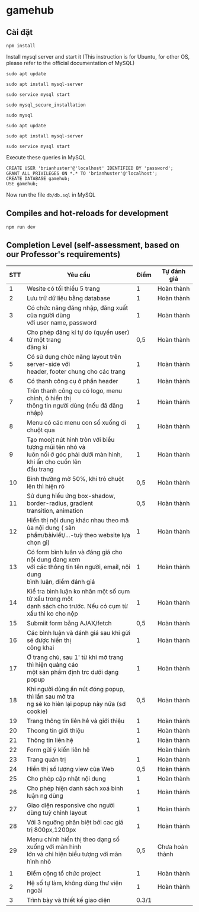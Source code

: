 # gamehub

## Cài đặt
```
npm install
```

Install mysql server and start it (This instruction is for Ubuntu, for other OS, please refer to the official documentation of MySQL)

` sudo apt update `

` sudo apt install mysql-server `

` sudo service mysql start `

` sudo mysql_secure_installation `

` sudo mysql `

` sudo apt update `

` sudo apt install mysql-server `

` sudo service mysql start `

Execute these queries in MySQL
```
CREATE USER 'brianhuster'@'localhost' IDENTIFIED BY 'password';
GRANT ALL PRIVILEGES ON *.* TO 'brianhuster'@'localhost';
CREATE DATABASE gamehub;
USE gamehub;
```

Now run the file `db/db.sql` in MySQL

## Compiles and hot-reloads for development
```
npm run dev
``` 

## Completion Level (self-assessment, based on our Professor's requirements)

| STT | Yêu cầu                                                                                                                         | Điểm | Tự đánh giá     |
| --- | ------------------------------------------------------------------------------------------------------------------------------- | ---- | --------------- |
| 1   | Wesite có tối thiểu 5 trang                                                                                                     | 1    | Hoàn thành      |
| 2   | Lưu trữ dữ liệu bằng database                                                                                                   | 1    | Hoàn thành      |
| 3   | Có chức năng đăng nhập, đăng xuất của người dùng<br>với user name, password                                                     | 1    | Hoàn thành      |
| 4   | Cho phép đăng kí tự do (quyền user) từ một trang<br>đăng kí                                                                     | 0,5  | Hoàn thành      |
| 5   | Có sử dụng chức năng layout trên server-side với<br>header, footer chung cho các trang                                          | 1    | Hoàn thành      |
| 6   | Có thanh công cụ ở phần header                                                                                                  | 1    | Hoàn thành      |
| 7   | Trên thanh công cụ có logo, menu chính, ô hiển thị<br>thông tin người dùng (nếu đã đăng nhập)                                   | 1    | Hoàn thành      |
| 8   | Menu có các menu con số xuống di chuột qua                                                                                      | 1    | Hoàn thành      |
| 9   | Tạo moojt nút hình tròn với biểu tượng mũi tên nhỏ và<br>luôn nối ở góc phải dưới màn hình, khi ấn cho cuốn lên<br>đầu trang    | 1    | Hoàn thành      |
| 10  | Bình thường mờ 50%, khi trỏ chuột lên thì hiện rõ                                                                               | 0,5  | Hoàn thành      |
| 11  | Sử dụng hiếu ứng box-shadow, border-radius, gradient<br>transition, animation                                                   | 0,5  | Hoàn thành      |
| 12  | Hiển thị nội dung khác nhau theo mã ủa nội dung ( sản<br>phẩm/bàiviết/...-tuỳ theo website lựa chọn gì)                         | 1    | Hoàn thành      |
| 13  | Có form bình luân và đáng giá cho nội dung đang xem<br>với các thông tin tên người, email, nội dung<br>bình luận, điểm đánh giá | 1    | Hoàn thành      |
| 14  | Kiể tra bình luận ko nhân một số cụm từ xấu trong một<br>danh sách cho trước. Nếu có cụm từ xấu thì ko cho nộp                  | 1    | Hoàn thành      |
| 15  | Submiit form bằng AJAX/fetch                                                                                                    | 0,5  | Hoàn thành      |
| 16  | Các bình luận và đánh giá sau khi gửi sẽ được hiển thị<br>công khai                                                             | 1    | Hoàn thành      |
| 17  | Ở trang chủ, sau 1' từ khi mở trang thì hiện quảng cáo<br>một sản phẩm định trc dưới dạng popup                                 | 1    | Hoàn thành      |
| 18  | Khi người dùng ấn nút đóng popup, thì lần sau mở tra<br>ng sẽ ko hiên lại popup này nữa (sd cookie)                             | 0,5  | Hoàn thành      |
| 19  | Trang thông tin liên hê và giới thiệu                                                                                           | 1    | Hoàn thành      |
| 20  | Thoong tin giới thiệu                                                                                                           | 1    | Hoàn thành      |
| 21  | Thông tin liên hệ                                                                                                               | 1    | Hoàn thành      |
| 22  | Form gửi ý kiến liên hệ                                                                                                         |      | Hoàn thành      |
| 23  | Trang quản trị                                                                                                                  | 1    | Hoàn thành      |
| 24  | Hiển thị số lượng view của Web                                                                                                  | 0,5  | Hoàn thành      |
| 25  | Cho phép cập nhật nội dung                                                                                                      | 1    | Hoàn thành      |
| 26  | Cho phép hiện danh sách xoá bình luận ng dùng                                                                                   | 1    | Hoàn thành      |
| 27  | Giao diện responsive cho người dùng tuỳ chỉnh layout                                                                            | 1    | Hoàn thành      |
| 28  | Với 3 ngưỡng phân biệt bới cac giá trị 800px,1200px                                                                             | 1    | Hoàn thành      |
| 29  | Menu chính hiển thị theo dạng sổ xuống với màn hình<br>lớn và chỉ hiện biểu tượng với màn hình nhỏ                              | 0,5  | Chưa hoàn thành |
|     |                                                                                                                                 |      |                 |
| 1   | Điểm cộng tổ chức project                                                                                                       | 1    | Hoàn thành      |
| 2   | Hệ số tự làm, không dùng thư viện ngoài                                                                                         | 1    | Hoàn thành      |
| 3   | Trình bày và thiết kế giao diện                                                                                                 | 0.3/1  |                 |
